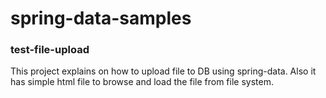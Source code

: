 # spring-data-samples

### test-file-upload ###
This project explains on how to upload file to DB using spring-data. Also it has simple html file to browse and load the file from file system.
